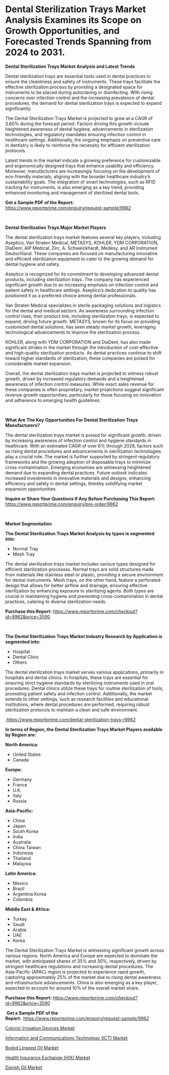 <p><h1>Dental Sterilization Trays Market Analysis Examines its Scope on Growth Opportunities, and Forecasted Trends Spanning from 2024 to 2031.</h1></p><p><strong>Dental Sterilization Trays Market Analysis and Latest Trends</strong></p>
<p><p>Dental sterilization trays are essential tools used in dental practices to ensure the cleanliness and safety of instruments. These trays facilitate the effective sterilization process by providing a designated space for instruments to be placed during autoclaving or disinfecting. With rising concerns over infection control and the increasing prevalence of dental procedures, the demand for dental sterilization trays is expected to expand significantly.</p><p>The Dental Sterilization Trays Market is projected to grow at a CAGR of 3.60% during the forecast period. Factors driving this growth include heightened awareness of dental hygiene, advancements in sterilization technologies, and regulatory mandates ensuring infection control in healthcare settings. Additionally, the ongoing emphasis on preventive care in dentistry is likely to reinforce the necessity for efficient sterilization protocols.</p><p>Latest trends in the market indicate a growing preference for customizable and ergonomically designed trays that enhance usability and efficiency. Moreover, manufacturers are increasingly focusing on the development of eco-friendly materials, aligning with the broader healthcare industry’s sustainability goals. The integration of smart technologies, such as RFID tracking for instruments, is also emerging as a key trend, providing enhanced monitoring and management of sterilized dental tools.</p></p>
<p><strong>Get a Sample PDF of the Report:&nbsp;</strong> <a href="https://www.reportprime.com/enquiry/request-sample/9962?utm_campaign=1835&utm_medium=2&utm_source=Github&utm_content=ia&utm_term=28112024&utm_id=dental-sterilization-trays">https://www.reportprime.com/enquiry/request-sample/9962</a></p>
<p>&nbsp;</p>
<p><strong>Dental Sterilization Trays Major Market Players</strong></p>
<p><p>The dental sterilization trays market features several key players, including Aseptico, Van Straten Medical, METASYS, KOHLER, YDM CORPORATION, DiaDent, AIP Médical, Zirc, A. Schweickhardt, Medesy, and AR Instrumed Deutschland. These companies are focused on manufacturing innovative and efficient sterilization equipment to cater to the growing demand for dental hygiene and safety.</p><p>Aseptico is recognized for its commitment to developing advanced dental products, including sterilization trays. The company has experienced significant growth due to an increasing emphasis on infection control and patient safety in healthcare settings. Aseptico’s dedication to quality has positioned it as a preferred choice among dental professionals.</p><p>Van Straten Medical specializes in sterile packaging solutions and logistics for the dental and medical sectors. As awareness surrounding infection control rises, their product line, including sterilization trays, is expected to expand, driving future growth. METASYS, known for its focus on providing customized dental solutions, has seen steady market growth, leveraging technological advancements to improve the sterilization process.</p><p>KOHLER, along with YDM CORPORATION and DiaDent, has also made significant strides in the market through the introduction of cost-effective and high-quality sterilization products. As dental practices continue to shift toward higher standards of sterilization, these companies are poised for considerable market expansion.</p><p>Overall, the dental sterilization trays market is projected to witness robust growth, driven by increased regulatory demands and a heightened awareness of infection control measures. While exact sales revenue for these companies is often proprietary, market projections suggest significant revenue growth opportunities, particularly for those focusing on innovation and adherence to emerging health guidelines.</p></p>
<p>&nbsp;</p>
<p><strong>What Are The Key Opportunities For Dental Sterilization Trays Manufacturers?</strong></p>
<p><p>The dental sterilization trays market is poised for significant growth, driven by increasing awareness of infection control and hygiene standards in healthcare. With an estimated CAGR of over 6% through 2028, factors such as rising dental procedures and advancements in sterilization technologies play a crucial role. The market is further supported by stringent regulatory frameworks and the growing adoption of disposable trays to minimize cross-contamination. Emerging economies are witnessing heightened demand due to expanding dental practices. Future outlook indicates increased investments in innovative materials and designs, enhancing efficiency and safety in dental settings, thereby solidifying market expansion opportunities.</p></p>
<p><strong>Inquire or Share Your Questions If Any Before Purchasing This Report:</strong> <a href="https://www.reportprime.com/enquiry/pre-order/9962?utm_campaign=1835&utm_medium=2&utm_source=Github&utm_content=ia&utm_term=28112024&utm_id=dental-sterilization-trays">https://www.reportprime.com/enquiry/pre-order/9962</a></p>
<p>&nbsp;</p>
<p><strong>Market Segmentation</strong></p>
<p><strong>The Dental Sterilization Trays Market Analysis by types is segmented into:</strong></p>
<p><ul><li>Normal Tray</li><li>Mesh Tray</li></ul></p>
<p><p>The dental sterilization trays market includes various types designed for efficient sterilization processes. Normal trays are solid structures made from materials like stainless steel or plastic, providing a secure environment for dental instruments. Mesh trays, on the other hand, feature a perforated design that allows for better airflow and drainage, ensuring effective sterilization by enhancing exposure to sterilizing agents. Both types are crucial in maintaining hygiene and preventing cross-contamination in dental practices, catering to diverse sterilization needs.</p></p>
<p><strong>Purchase this Report:&nbsp;</strong><a href="https://www.reportprime.com/checkout?id=9962&price=3590&utm_campaign=1835&utm_medium=2&utm_source=Github&utm_content=ia&utm_term=28112024&utm_id=dental-sterilization-trays">https://www.reportprime.com/checkout?id=9962&price=3590</a></p>
<p>&nbsp;</p>
<p><strong>The Dental Sterilization Trays Market Industry Research by Application is segmented into:</strong></p>
<p><ul><li>Hospital</li><li>Dental Clinic</li><li>Others</li></ul></p>
<p><p>The dental sterilization trays market serves various applications, primarily in hospitals and dental clinics. In hospitals, these trays are essential for ensuring strict hygiene standards by sterilizing instruments used in oral procedures. Dental clinics utilize these trays for routine sterilization of tools, promoting patient safety and infection control. Additionally, the market extends to other settings, such as research facilities and educational institutions, where dental procedures are performed, requiring robust sterilization protocols to maintain a clean and safe environment.</p></p>
<p><a href="https://www.reportprime.com/dental-sterilization-trays-r9962?utm_campaign=1835&utm_medium=2&utm_source=Github&utm_content=ia&utm_term=28112024&utm_id=dental-sterilization-trays">&nbsp;https://www.reportprime.com/dental-sterilization-trays-r9962</a></p>
<p><strong>In terms of Region, the Dental Sterilization Trays Market Players available by Region are:</strong></p>
<p>
    <p> <strong> North America: </strong>
        <ul>
            <li>United States</li>
            <li>Canada</li>
        </ul>
        </p> 
    <p> <strong> Europe: </strong>
        <ul>
            <li>Germany</li>
            <li>France</li>
            <li>U.K.</li>
            <li>Italy</li>
            <li>Russia</li>
        </ul>
        </p> 
    <p> <strong> Asia-Pacific: </strong>
        <ul>
            <li>China</li>
            <li>Japan</li>
            <li>South Korea</li>
            <li>India</li>
            <li>Australia</li>
            <li>China Taiwan</li>
            <li>Indonesia</li>
            <li>Thailand</li>
            <li>Malaysia</li>
        </ul>
        </p> 
    <p> <strong> Latin America: </strong>
        <ul>
            <li>Mexico</li>
            <li>Brazil</li>
            <li>Argentina Korea</li>
            <li>Colombia</li>
        </ul>
        </p> 
    <p> <strong> Middle East & Africa: </strong>
        <ul>
            <li>Turkey</li>
            <li>Saudi</li>
            <li>Arabia</li>
            <li>UAE</li>
            <li>Korea</li>
        </ul>
    </p>
    </p>
<p><p>The Dental Sterilization Trays Market is witnessing significant growth across various regions. North America and Europe are expected to dominate the market, with anticipated shares of 35% and 30%, respectively, driven by stringent healthcare regulations and increasing dental procedures. The Asia-Pacific (APAC) region is projected to experience rapid growth, capturing approximately 25% of the market due to rising dental awareness and infrastructure advancements. China is also emerging as a key player, expected to account for around 10% of the overall market share.</p></p>
<p><strong>Purchase this Report: </strong><a href="https://www.reportprime.com/checkout?id=9962&price=3590&utm_campaign=1835&utm_medium=2&utm_source=Github&utm_content=ia&utm_term=28112024&utm_id=dental-sterilization-trays">https://www.reportprime.com/checkout?id=9962&price=3590</a></p>
<p>&nbsp;<strong>Get a Sample PDF of the Report:&nbsp;&nbsp;</strong><a href="https://www.reportprime.com/enquiry/request-sample/9962?utm_campaign=1835&utm_medium=2&utm_source=Github&utm_content=ia&utm_term=28112024&utm_id=dental-sterilization-trays">https://www.reportprime.com/enquiry/request-sample/9962</a></p>
<p><strong></strong></p>
<p><p><a href="https://github.com/XavierTyler76/Market-Research-Report-List-1/blob/main/colonic-irrigation-devices-market.md?utm_campaign=1835&utm_medium=2&utm_source=Github&utm_content=ia&utm_term=28112024&utm_id=dental-sterilization-trays">Colonic Irrigation Devices Market</a></p><p><a href="https://issuu.com/reportprime-2/docs/information-and-communications-tech_b9e7fce76e373f?utm_campaign=1835&utm_medium=2&utm_source=Github&utm_content=ia&utm_term=28112024&utm_id=dental-sterilization-trays">Information and Communications Technology (ICT) Market</a></p><p><a href="https://www.linkedin.com/pulse/boiled-linseed-oil-revenue-growth-report-2024-2031-market-voyant-wnaze?utm_campaign=1835&utm_medium=2&utm_source=Github&utm_content=ia&utm_term=28112024&utm_id=dental-sterilization-trays">Boiled Linseed Oil Market</a></p><p><a href="https://issuu.com/reportprime-2/docs/health-insurance-exchange-hix-marke_e8531dabb713ec?utm_campaign=1835&utm_medium=2&utm_source=Github&utm_content=ia&utm_term=28112024&utm_id=dental-sterilization-trays">Health Insurance Exchange (HIX) Market</a></p><p><a href="https://www.linkedin.com/pulse/unlocking-growth-potential-strategic-analysis-danish-oil-market-mzygc?utm_campaign=1835&utm_medium=2&utm_source=Github&utm_content=ia&utm_term=28112024&utm_id=dental-sterilization-trays">Danish Oil Market</a></p></p>